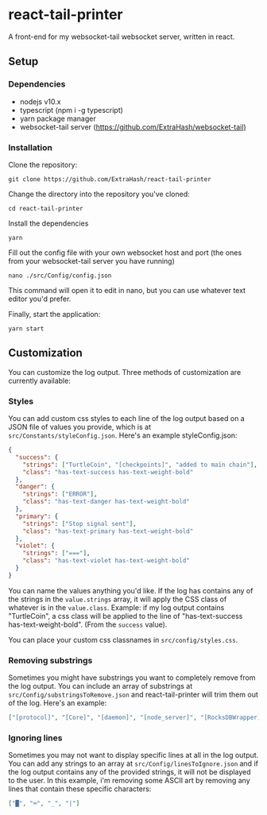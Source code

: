 # react-tail-printer

A front-end for my websocket-tail websocket server, written in react.

## Setup

### Dependencies

- nodejs v10.x
- typescript (npm i -g typescript)
- yarn package manager
- websocket-tail server (<https://github.com/ExtraHash/websocket-tail)>

### Installation

Clone the repository:

```shell
git clone https://github.com/ExtraHash/react-tail-printer
```

Change the directory into the repository you've cloned:

```shell
cd react-tail-printer
```

Install the dependencies

```shell
yarn
```

Fill out the config file with your own websocket host and port (the ones from your websocket-tail server you have running)

```shell
nano ./src/Config/config.json
```

This command will open it to edit in nano, but you can use whatever text editor you'd prefer.

Finally, start the application:

```shell
yarn start
```

## Customization

You can customize the log output. Three methods of customization are currently available:

### Styles

You can add custom css styles to each line of the log output based on a JSON file of values you provide, which is at `src/Constants/styleConfig.json`. Here's an example styleConfig.json:

```json
{
  "success": {
    "strings": ["TurtleCoin", "[checkpoints]", "added to main chain"],
    "class": "has-text-success has-text-weight-bold"
  },
  "danger": {
    "strings": ["ERROR"],
    "class": "has-text-danger has-text-weight-bold"
  },
  "primary": {
    "strings": ["Stop signal sent"],
    "class": "has-text-primary has-text-weight-bold"
  },
  "violet": {
    "strings": ["==="],
    "class": "has-text-violet has-text-weight-bold"
  }
}
```

You can name the values anything you'd like. If the log has contains any of the strings in the `value.strings` array, it will apply the CSS class of whatever is in the `value.class`. Example: if my log output contains "TurtleCoin", a css class will be applied to the line of "has-text-success has-text-weight-bold". (From the `success` value).

You can place your custom css classnames in `src/config/styles.css`.

### Removing substrings

Sometimes you might have substrings you want to completely remove from the log output. You can include an array of substrings at `src/Config/substringsToRemove.json` and react-tail-printer will trim them out of the log. Here's an example:

```json
["[protocol]", "[Core]", "[daemon]", "[node_server]", "[RocksDBWrapper]"]
```

### Ignoring lines

Sometimes you may not want to display specific lines at all in the log output. You can add any strings to an array at `src/Config/linesToIgnore.json` and if the log output contains any of the provided strings, it will not be displayed to the user. In this example, i'm removing some ASCII art by removing any lines that contain these specific characters:

```json
["█", "═", "_", "|"]
```
